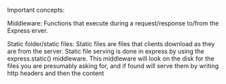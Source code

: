 Important concepts:

Middleware:
Functions that execute during a request/response to/from the Express erver.

Static folder/static files:
Static files are files that clients download as they are from the server.
Static file serving is done in express by using the express.static() middleware. This middleware will look on the disk for the files you are presumably asking for, and if found will serve them by writing http headers and then the content